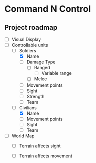 # Command N Control

## Project roadmap

- [ ] Visual Display
- [ ] Controllable units
  - [ ] Soldiers
    - [X] Name
    - [ ] Damage Type
      - [ ] Ranged
        - [ ] Variable range
      - [ ] Melee
    - [ ] Movement points
    - [ ] Sight
    - [ ] Strength
    - [ ] Team
  - [ ] Civilians
    - [X] Name
    - [ ] Movement points
    - [ ] Sight
    - [ ] Team
- [ ] World Map    
  - [ ] Terrain affects sight
  - [ ] Terrain affects movement
  
